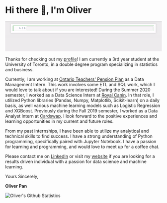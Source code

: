 # Hi there 👋, I'm Oliver

![](https://github.com/oliverkpan/oliverkpan/blob/master/profile_vid.gif)

Thanks for checking out my [profile](https://github.com/oliverkpan)! I am currently a 3rd year student at the University of Toronto, in a double degree program specializing in statistics and business.

Currently, I am working at [Ontario Teachers' Pension Plan](https://www.otpp.com/) as a Data Management Intern. This work involves some ETL and SQL work, which I would love to talk about if you are interested! During the Summer 2020 semester, I worked as a Data Science Intern at [Royal Canin](https://www.royalcanin.com/ca/en_ca). In that role, I utilized Python libraries (Pandas, Numpy, Matplotlib, Scikit-learn) on a daily basis, as well various machine learning models such as Logistic Regression and XGBoost. Previously during the Fall 2019 semester, I worked as a Data Analyst Intern at [Cardswap](www.cardswap.ca). I look forward to the positive experiences and learning opportunities in my current and future roles.

From my past internships, I have been able to utilize my analytical and technical skills to find success. I have a strong understanding of Python programming, specifically paired with Jupyter Notebook. I have a passion for learning and programming, and would love to meet up for a coffee chat.


Please contact me on [LinkedIn](https://www.linkedin.com/in/oliverpan/) or visit my [website](oliverkpan.github.io) if you are looking for a results driven individual with a passion for data science and machine learning. 

Yours Sincerely,

**Oliver Pan**

![Oliver's Github Statistics](https://github-readme-stats.vercel.app/api?username=oliverkpan&show_icons=true&theme=radical) 

